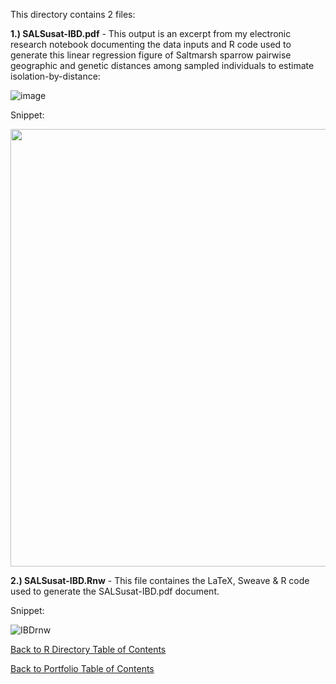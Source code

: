 This directory contains 2 files:

**1.) SALSusat-IBD.pdf** - This output is an excerpt from my electronic research notebook documenting the data inputs and R code used to generate this linear regression figure of Saltmarsh sparrow pairwise geographic and genetic distances among sampled individuals to estimate isolation-by-distance:

![image](https://github.com/LEFenderson/Portfolio/assets/49617364/9678938f-7573-4f90-bdc5-39207c7fc2c3)

Snippet:

<img src="https://github.com/LEFenderson/Portfolio/assets/49617364/9f6783e2-cf2c-412a-8256-5db855eef185" width="700">

**2.) SALSusat-IBD.Rnw** - This file containes the LaTeX, Sweave & R code used to generate the SALSusat-IBD.pdf document.

Snippet:

![IBDrnw](https://github.com/LEFenderson/Portfolio/assets/49617364/8e37395c-01d1-4b9d-bffb-65734b19b7d5)

[Back to R Directory Table of Contents](https://github.com/LEFenderson/Portfolio/tree/main/R#readme)

[Back to Portfolio Table of Contents](https://github.com/LEFenderson/Portfolio/blob/main/README.md#portfolio)

